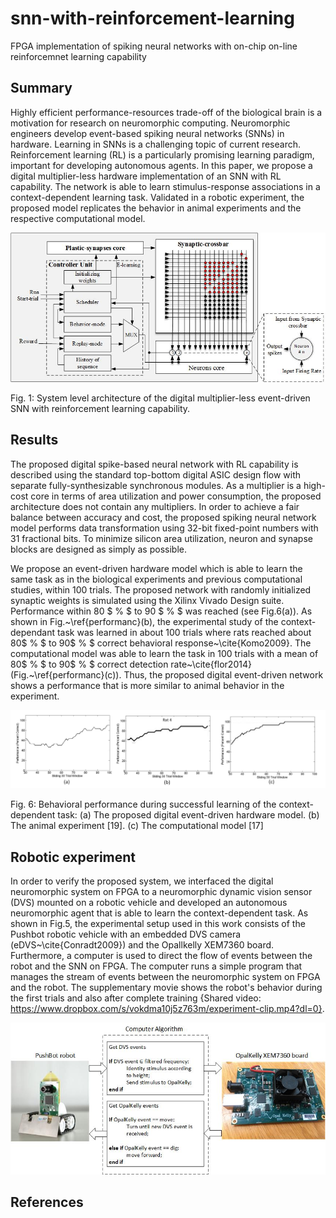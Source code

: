 # snn-with-reinforcement-learning

FPGA implementation of spiking neural networks with on-chip on-line reinforcemnet learning capability

## Summary

Highly efficient performance-resources trade-off of the biological brain is a motivation for research on neuromorphic computing. Neuromorphic engineers develop event-based spiking neural networks (SNNs) in hardware. Learning in SNNs is a challenging topic of current research. Reinforcement learning (RL) is a particularly promising learning paradigm, important for developing autonomous agents. In this paper, we propose a digital multiplier-less hardware implementation of an SNN with RL capability. The network is able to learn stimulus-response associations in a context-dependent learning task. Validated in a robotic experiment, the proposed model replicates the behavior in animal experiments and the respective computational model.

<img src="img/SNN.jpg" width="600"/>

Fig. 1: System level architecture of the digital multiplier-less event-driven SNN with reinforcement learning capability.



## Results

The proposed digital spike-based neural network with RL capability is described using the standard top-bottom digital ASIC design flow with separate fully-synthesizable synchronous modules. As a multiplier is a high-cost core in terms of area utilization and power consumption, the proposed architecture does not contain any multipliers. In order to achieve a fair balance between accuracy and cost, the proposed spiking neural network model performs data transformation using 32-bit fixed-point numbers with 31 fractional bits. To minimize silicon area utilization, neuron and synapse blocks are designed as simply as possible.

We propose an event-driven hardware model which is able to learn the same task as in the biological experiments and previous computational studies, within 100 trials.
The proposed network with randomly initialized synaptic weights is simulated using the Xilinx Vivado Design suite.
Performance within 80 $ \% $ to 90 $ \% $ was reached (see Fig.6(a)). As shown in Fig.~\ref{performanc}(b), the experimental study of the context-dependant task was learned in about 100 trials where rats reached about 80$ \% $ to 90$ \% $ correct behavioral response~\cite{Komo2009}. The computational model was able to learn the task in 100 trials with a mean of 80$ \% $ to 90$ \% $ correct detection rate~\cite{flor2014} (Fig.~\ref{performanc}(c)). Thus, the proposed digital event-driven network shows a performance that is more similar to animal behavior in the experiment.




<img src="img/all-performance1.jpg" width="700"/>


Fig. 6: Behavioral performance during successful learning of the context-dependent task: (a) The proposed digital event-driven hardware model. (b) The animal experiment [19]. (c) The computational model [17]




## Robotic experiment
In order to verify the proposed system, we interfaced the digital neuromorphic system on FPGA to a neuromorphic dynamic vision sensor (DVS) mounted on a robotic vehicle and developed an autonomous neuromorphic agent that is able to learn the context-dependent task. As shown in Fig.5, the experimental setup used in this work consists of the Pushbot robotic vehicle with an embedded DVS camera (eDVS~\cite{Conradt2009}) and the Opallkelly XEM7360 board. Furthermore, a computer is used to direct the flow of events between the robot and the SNN on FPGA. The computer runs a simple program that manages the stream of events between the neuromorphic system on FPGA and the robot. The supplementary movie shows the robot's behavior during the first trials and also after complete training {Shared video: https://www.dropbox.com/s/vokdma10j5z763m/experiment-clip.mp4?dl=0}.


<img src="img/Experiment_Robot.jpg" width="600"/>


## References
